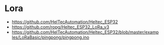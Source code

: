 # Lora

- https://github.com/HelTecAutomation/Heltec_ESP32
- https://github.com/ropg/Heltec_ESP32_LoRa_v3
- https://github.com/HelTecAutomation/Heltec_ESP32/blob/master/examples/LoRaBasic/pingpong/pingpong.ino
 
